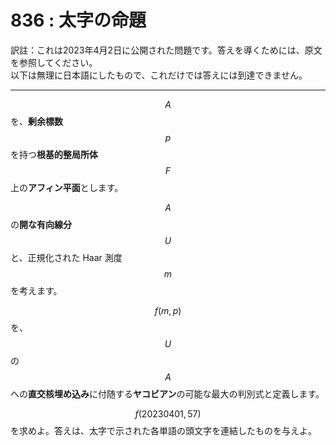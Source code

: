 # 836 : 太字の命題

訳註：これは2023年4月2日に公開された問題です。答えを導くためには、原文を参照してください。\
以下は無理に日本語にしたもので、これだけでは答えには到達できません。

***

$$A$$ を、**剰余標数** $$p$$ を持つ**根基的整局所体** $$F$$ 上の**アフィン平面**とします。

$$A$$ の**開な有向線分** $$U$$ と、正規化された Haar 測度 $$m$$ を考えます。

$$f(m, p)$$ を、$$U$$ の $$A$$ への**直交核埋め込み**に付随する**ヤコビアン**の可能な最大の判別式と定義します。

$$f(20230401, 57)$$ を求めよ。答えは、太字で示された各単語の頭文字を連結したものを与えよ。

